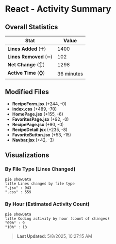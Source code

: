 # React - Activity Summary 

## Overall Statistics

| Stat                   | Value                                                             |
| ---------------------- | ----------------------------------------------------------------- |
| **Lines Added** (➕)   | 1400                                          |
| **Lines Removed** (➖) | 102                                        |
| **Net Change** (↕)    | 1298                |
| **Active Time** (⌚)   | 36 minutes |


## Modified Files
- **RecipeForm.jsx** (+244, -0)
- **index.css** (+489, -70)
- **HomePage.jsx** (+155, -6)
- **FavoritesPage.jsx** (+92, -0)
- **RecipePage.jsx** (+90, -0)
- **RecipeDetail.jsx** (+235, -8)
- **FavoriteButton.jsx** (+53, -15)
- **Navbar.jsx** (+42, -3)

## Visualizations

### By File Type (Lines Changed)

```mermaid
pie showData
title Lines changed by file type
".jsx" : 943
".css" : 559
```

### By Hour (Estimated Activity Count)

```mermaid
pie showData
title Coding activity by hour (count of changes)
"09h" : 9
"10h" : 13
```


> **Last Updated:** 5/8/2025, 10:27:15 AM